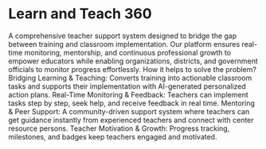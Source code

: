 # Learn and Teach 360
 A comprehensive teacher support system designed to bridge the gap between training and classroom implementation. Our platform ensures real-time monitoring, mentorship, and continuous professional growth to empower educators while enabling organizations, districts, and government officials to monitor progress effortlessly.
 How it helps to solve the problem?
 Bridging Learning & Teaching: Converts training into actionable classroom tasks and supports their implementation with AI-generated personalized action plans.
 Real-Time Monitoring & Feedback: Teachers can implement tasks step by step, seek help, and receive feedback in real time.
 Mentoring & Peer Support: A community-driven support system where teachers can get guidance instantly from experienced teachers and connect with center resource persons.
 Teacher Motivation & Growth: Progress tracking, milestones, and badges keep teachers engaged and motivated.
